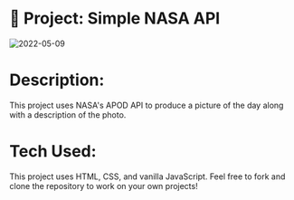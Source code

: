 # 🚀 Project: Simple NASA API
![2022-05-09](https://user-images.githubusercontent.com/102920855/167984116-f82294d5-6795-44e2-a1a0-154eba9370cc.png)
# Description:
This project uses NASA's APOD API  to produce a picture of the day along with a description of the photo.
# Tech Used:
This project uses HTML, CSS, and vanilla JavaScript. Feel free to fork and clone the repository to work on your own projects!





